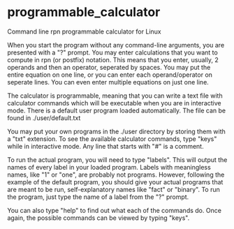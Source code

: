 programmable_calculator
=======================

Command line rpn programmable calculator for Linux

When you start the program without any command-line arguments, you are presented with 
a "?" prompt. You may enter calculations that you want to compute in rpn (or postfix)
notation. This means that you enter, usually, 2 operands and then an operator, seperated 
by spaces. You may put the entire equation on one line, or you can enter each operand/operator 
on seperate lines. You can even enter multiple equations on just one line.

The calculator is programmable, meaning that you can write a text file with calculator
commands which will be executable when you are in interactive mode. There is a default user
program loaded automatically. The file can be found in ./user/default.txt

You may put your own programs in the ./user directory by storing them with a "txt" extension.
To see the available calculator commands, type "keys" while in interactive mode. Any line
that starts with "#" is a comment.

To run the actual program, you will need to type "labels". This will output the names of 
every label in your loaded program. Labels with meaningless names, like "1" or "one", are
probably not programs. However, following the example of the default program, you should
give your actual programs that are meant to be run, self-explanatory names like "fact" or 
"binary". To run the program, just type the name of a label from the "?" prompt.

You can also type "help" <command name> to find out what each of the commands do. Once again,
the possible commands can be viewed by typing "keys".
